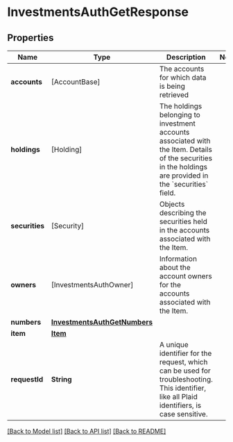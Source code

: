 # InvestmentsAuthGetResponse

## Properties
Name | Type | Description | Notes
------------ | ------------- | ------------- | -------------
**accounts** | [AccountBase] | The accounts for which data is being retrieved | 
**holdings** | [Holding] | The holdings belonging to investment accounts associated with the Item. Details of the securities in the holdings are provided in the &#x60;securities&#x60; field.  | 
**securities** | [Security] | Objects describing the securities held in the accounts associated with the Item.  | 
**owners** | [InvestmentsAuthOwner] | Information about the account owners for the accounts associated with the Item.  | 
**numbers** | [**InvestmentsAuthGetNumbers**](InvestmentsAuthGetNumbers.md) |  | 
**item** | [**Item**](Item.md) |  | 
**requestId** | **String** | A unique identifier for the request, which can be used for troubleshooting. This identifier, like all Plaid identifiers, is case sensitive. | 

[[Back to Model list]](../README.md#documentation-for-models) [[Back to API list]](../README.md#documentation-for-api-endpoints) [[Back to README]](../README.md)



